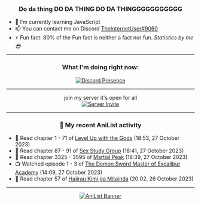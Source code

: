 <div align="center">

### Do da thing DO DA THING DO DA THINGGGGGGGGGGG
</div>

- 🌱 I’m currently learning JavaScript
- 📫 You can contact me on Discord [TheInternetUser#9060](https://discord.com/users/534117072796385300)
- ⚡ Fun fact: 80% of the Fun fact is neither a fact nor fun. _Statistics by me 😎_
<hr>

<div align="center">

### What I'm doing right now:
[![Discord Presence](https://lanyard.cnrad.dev/api/534117072796385300)](https://discord.com/users/534117072796385300)
<hr>

join my server it's open for all <br>
[![Server Invite](https://invidget.switchblade.xyz/bfYgVHxrSs)](https://discord.gg/bfYgVHxrSs)

<hr>
  
### 🌸 My recent AniList activity

</div>

<!-- ANILIST_ACTIVITY:start -->

-   📖 Read chapter 1 - 71 of [Level Up with the Gods](https://anilist.co/manga/138222) (18:53, 27 October 2023)
-   📖 Read chapter 87 - 91 of [Sex Study Group](https://anilist.co/manga/145493) (18:41, 27 October 2023)
-   📖 Read chapter 3325 - 3595 of [Martial Peak](https://anilist.co/manga/104494) (18:39, 27 October 2023)
-   📺 Watched episode 1 - 3 of [The Demon Sword Master of Excalibur Academy](https://anilist.co/anime/140501) (14:09, 27 October 2023)
-   📖 Read chapter 57 of [Hajirau Kimi ga Mitainda](https://anilist.co/manga/129225) (20:02, 26 October 2023)

<!-- ANILIST_ACTIVITY:end -->
<hr>

<div align="center">

[![AniList Banner](https://img.anili.st/User/929966)](https://anilist.co/user/TheInternetUser)

<!-- ![Profile views](https://gpvc.arturio.dev/TheInternetUse7) Since 2023-01-09 -->
<br>


</div>
